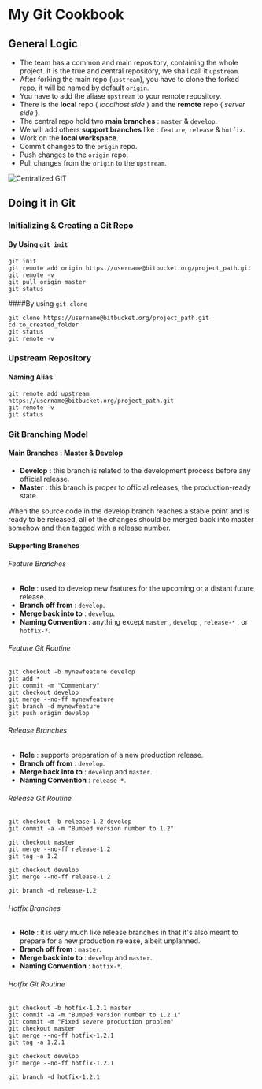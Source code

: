 # My Git Cookbook

## General Logic

+ The team has a common and main repository, containing the whole project. It is the true and central repository, we shall call it `upstream`.
+ After forking the main repo (`upstream`), you have to clone the forked repo, it will be named by default `origin`.
+ You have to add the aliase `upstream` to your remote repository.
+ There is the **local** repo ( *localhost side* ) and the **remote** repo ( *server side* ).
+ The central repo hold two **main branches** : `master` & `develop`.
+ We will add others **support branches** like : `feature`, `release` & `hotfix`.
+ Work on the **local workspace**.
+ Commit changes to the `origin` repo.
+ Push changes to the `origin` repo.
+ Pull changes from the `origin` to the `upstream`.

![Centralized GIT](imgs/centralized-git.png=400x)


## Doing it in Git

### Initializing & Creating a Git Repo

#### By Using `git init`

```
git init
git remote add origin https://username@bitbucket.org/project_path.git
git remote -v
git pull origin master
git status
```

####By using `git clone`

```
git clone https://username@bitbucket.org/project_path.git
cd to_created_folder
git status
git remote -v
```

### Upstream Repository

#### Naming Alias
```
git remote add upstream https://username@bitbucket.org/project_path.git
git remote -v
git status
```

### Git Branching Model

#### Main Branches : Master & Develop

+ **Develop** : this branch is related to the development process before any official release.
+ **Master** : this branch is proper to official releases, the production-ready state.


When the source code in the develop branch reaches a stable point and is ready to be released, all of the changes should be merged back into master somehow and then tagged with a release number.

#### Supporting Branches
###### Feature Branches

+ **Role** : used to develop new features for the upcoming or a distant future release.
+ **Branch off from** : `develop`.
+ **Merge back into to** :  `develop`.
+ **Naming Convention** : anything except `master` , `develop` , `release-*` , or `hotfix-*`.

###### Feature Git Routine
```
git checkout -b mynewfeature develop
git add *
git commit -m "Commentary"
git checkout develop
git merge --no-ff mynewfeature
git branch -d mynewfeature
git push origin develop
```

###### Release Branches

+ **Role** : supports preparation of a new production release.
+ **Branch off from** : `develop`.
+ **Merge back into to** :  `develop` and `master`.
+ **Naming Convention** : `release-*`.

###### Release Git Routine

```
git checkout -b release-1.2 develop
git commit -a -m "Bumped version number to 1.2"

git checkout master
git merge --no-ff release-1.2
git tag -a 1.2

git checkout develop
git merge --no-ff release-1.2

git branch -d release-1.2
```


###### Hotfix Branches

+ **Role** : it is very much like release branches in that it's also meant to prepare for a new production release, albeit unplanned.
+ **Branch off from** : `master`.
+ **Merge back into to** :  `develop` and `master`.
+ **Naming Convention** : `hotfix-*`.

###### Hotfix Git Routine
```
git checkout -b hotfix-1.2.1 master
git commit -a -m "Bumped version number to 1.2.1"
git commit -m "Fixed severe production problem"
git checkout master
git merge --no-ff hotfix-1.2.1
git tag -a 1.2.1

git checkout develop
git merge --no-ff hotfix-1.2.1

git branch -d hotfix-1.2.1
```